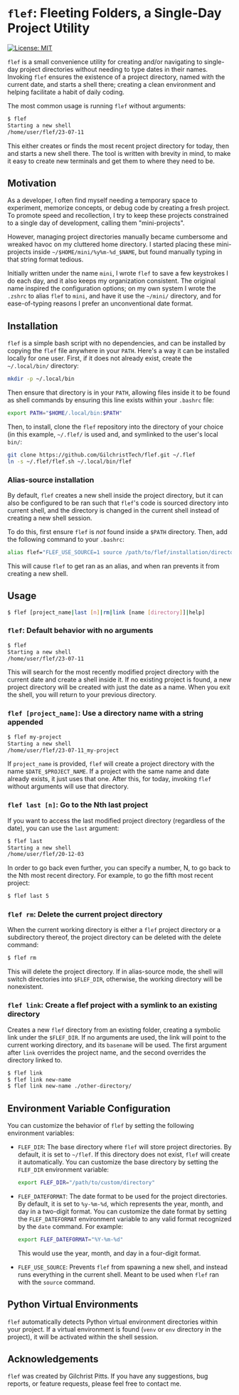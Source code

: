 # `flef`: Fleeting Folders, a Single-Day Project Utility

[![License: MIT](https://img.shields.io/badge/License-MIT-yellow.svg)](https://opensource.org/licenses/MIT)

`flef` is a small convenience utility for creating and/or
navigating to single-day project directories without needing
to type dates in their names.  Invoking `flef` ensures the
existence of a project directory, named with the current
date, and starts a shell there; creating a clean
environment and helping facilitate a habit of daily coding.

The most common usage is running `flef` without arguments:
```bash
$ flef
Starting a new shell
/home/user/flef/23-07-11
```

This either creates or finds the most recent project
directory for today, then and starts a new shell there. The
tool is written with brevity in mind, to make it easy to
create new terminals and get them to where they need to be.

## Motivation

As a developer, I often find myself needing a temporary
space to experiment, memorize concepts, or debug code by
creating a fresh project. To promote speed and recollection,
I try to keep these projects constrained to a single day of
development, calling them "mini-projects".

However, managing project directories manually became
cumbersome and wreaked havoc on my cluttered home directory.
I started placing these mini-projects inside
`~/$HOME/mini/%y%m-%d_$NAME`, but found manually typing in
that string format tedious.

Initially written under the name `mini`, I wrote `flef` to
save a few keystrokes I do each day, and it also keeps my
organization consistent. The original name inspired the
configuration options; on my own system I wrote the `.zshrc`
to alias `flef` to `mini`, and have it use the `~/mini/`
directory, and for ease-of-typing reasons I prefer an
unconventional date format.

## Installation

`flef` is a simple bash script with no dependencies, and
can be installed by copying the `flef` file anywhere in your
`PATH`. Here's a way it can be installed locally for one
user. First, if it does not already exist, create
the `~/.local/bin/` directory:

```bash
mkdir -p ~/.local/bin
```

Then ensure that directory is in your `PATH`, allowing files
inside it to be found as shell commands by ensuring this
line exists within your `.bashrc` file:
```bash
export PATH="$HOME/.local/bin:$PATH"
```

Then, to install, clone the `flef` repository into the
directory of your choice (in this example, `~/.flef/` is
used and, and symlinked to the user's local `bin/`:
```bash
git clone https://github.com/GilchristTech/flef.git ~/.flef
ln -s ~/.flef/flef.sh ~/.local/bin/flef
```

### Alias-source installation

By default, `flef` creates a new shell inside the project
directory, but it can also be configured to be ran such that
`flef`'s code is sourced directory into current shell, and
the directory is changed in the current shell instead of
creating a new shell session.

To do this, first ensure `flef` is *not* found inside a
`$PATH` directory. Then, add the following command to your
`.bashrc`:
```bash
alias flef="FLEF_USE_SOURCE=1 source /path/to/flef/installation/directory/flef.sh"
```
This will cause `flef` to get ran as an alias, and when ran
prevents it from creating a new shell.

## Usage

```bash
$ flef [project_name|last [n]|rm|link [name [directory]]|help]
```

### `flef`: Default behavior with no arguments

```bash
$ flef
Starting a new shell
/home/user/flef/23-07-11
```

This will search for the most recently modified project
directory with the current date and create a shell inside
it. If no existing project is found, a new project directory
will be created with just the date as a name.  When you exit
the shell, you will return to your previous directory.

### `flef [project_name]`: Use a directory name with a string appended

```bash
$ flef my-project
Starting a new shell
/home/user/flef/23-07-11_my-project
```

If `project_name` is provided, `flef` will create a project
directory with the name `$DATE_$PROJECT_NAME`. If a project
with the same name and date already exists, it just uses
that one. After this, for today, invoking `flef` without
arguments will use that directory.

### `flef last [n]`: Go to the Nth last project

If you want to access the last modified project directory
(regardless of the date), you can use the `last` argument:

```bash
$ flef last
Starting a new shell
/home/user/flef/20-12-03
```

In order to go back even further, you can specify a number,
N, to go back to the Nth most recent directory. For example,
to go the fifth most recent project:
```bash
$ flef last 5
```

### `flef rm`: Delete the current project directory

When the current working directory is either a `flef`
project directory or a subdirectory thereof, the project
directory can be deleted with the delete command:
```bash
$ flef rm
```
This will delete the project directory. If in alias-source
mode, the shell will switch directories into `$FLEF_DIR`,
otherwise, the working directory will be nonexistent.

### `flef link`: Create a flef project with a symlink to an existing directory

Creates a new `flef` directory from an existing folder,
creating a symbolic link under the `$FLEF_DIR`. If no
arguments are used, the link will point to the current
working directory, and its `basename` will be used. The
first argument after `link` overrides the project name, and
the second overrides the directory linked to.

```bash
$ flef link
$ flef link new-name
$ flef link new-name ./other-directory/
```

## Environment Variable Configuration

You can customize the behavior of `flef` by setting the
following environment variables:

-   `FLEF_DIR`:
    The base directory where `flef` will store project
    directories. By default, it is set to `~/flef`. If this
    directory does not exist, `flef` will create it
    automatically. You can customize the base directory by
    setting the `FLEF_DIR` environment variable:
    
    ```bash
    export FLEF_DIR="/path/to/custom/directory"
    ```

-   `FLEF_DATEFORMAT`:
    The date format to be used for the project directories. By
    default, it is set to `%y-%m-%d`, which represents the year,
    month, and day in a two-digit format. You can customize the
    date format by setting the `FLEF_DATEFORMAT` environment
    variable to any valid format recognized by the `date`
    command. For example:
    
    ```bash
    export FLEF_DATEFORMAT="%Y-%m-%d"
    ```
    
    This would use the year, month, and day in a four-digit format.

-   `FLEF_USE_SOURCE`:
    Prevents `flef` from spawning a new shell, and instead
    runs everything in the current shell. Meant to be used
    when `flef` ran with the `source` command.

## Python Virtual Environments

`flef` automatically detects Python virtual environment
directories within your project. If a virtual environment is
found (`venv` or `env` directory in the project), it will be
activated within the shell session.

## Acknowledgements

`flef` was created by Gilchrist Pitts. If you have any
suggestions, bug reports, or feature requests, please feel
free to contact me.
